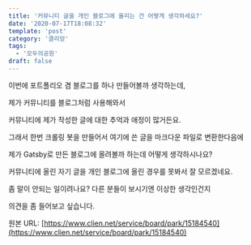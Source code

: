 ```yaml
---
title: '커뮤니티 글을 개인 블로그에 올리는 건 어떻게 생각하세요?'
date: '2020-07-17T18:08:32'
template: 'post'
category: '클리앙'
tags: 
  - '모두의공원'
draft: false
---
```


이번에 포트폴리오 겸 블로그를 하나 만들어볼까 생각하는데, 

제가 커뮤니티를 블로그처럼 사용해와서 

커뮤니티에 제가 작성한 글에 대한 추억과 애정이 많거든요. 

그래서 한번 크롤링 봇을 만들어서 여기에 쓴 글을 마크다운 파일로 변환한다음에

제가 Gatsby로 만든 블로그에 올려볼까 하는데 어떻게 생각하시나요?

  

커뮤니티에 올린 자기 글을 개인 블로그에 올린 경우를 못봐서 잘 모르겠네요. 

좀 말이 안되는 일이려나요? 다른 분들이 보시기엔 이상한 생각인건지

의견을 좀 들어보고 싶습니다.

원본 URL: [https://www.clien.net/service/board/park/15184540](https://www.clien.net/service/board/park/15184540)